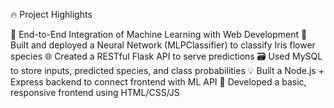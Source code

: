 🔥 Project Highlights

🚀 End-to-End Integration of Machine Learning with Web Development
🧠 Built and deployed a Neural Network (MLPClassifier) to classify Iris flower species
🌐 Created a RESTful Flask API to serve predictions
🗃️ Used MySQL to store inputs, predicted species, and class probabilities
💡 Built a Node.js + Express backend to connect frontend with ML API
🎨 Developed a basic, responsive frontend using HTML/CSS/JS
